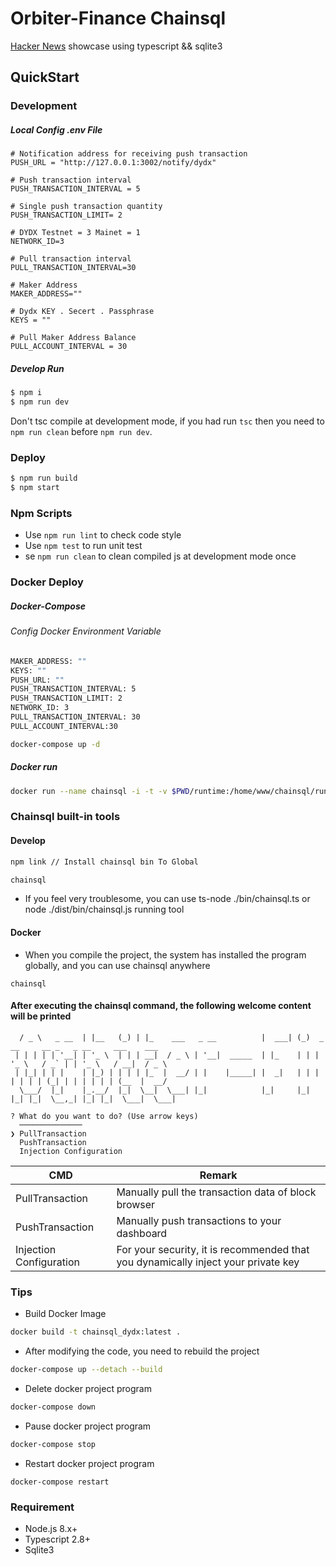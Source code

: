 # Orbiter-Finance Chainsql

[Hacker News](https://github.com/Orbiter-Finance/chainsql) showcase using typescript && sqlite3

## QuickStart

### Development
##### Local Config .env File
```
# Notification address for receiving push transaction
PUSH_URL = "http://127.0.0.1:3002/notify/dydx" 

# Push transaction interval
PUSH_TRANSACTION_INTERVAL = 5

# Single push transaction quantity
PUSH_TRANSACTION_LIMIT= 2

# DYDX Testnet = 3 Mainet = 1
NETWORK_ID=3

# Pull transaction interval
PULL_TRANSACTION_INTERVAL=30

# Maker Address 
MAKER_ADDRESS=""

# Dydx KEY . Secert . Passphrase 
KEYS = "" 

# Pull Maker Address Balance
PULL_ACCOUNT_INTERVAL = 30
```
##### Develop Run
```bash
$ npm i
$ npm run dev
```

Don't tsc compile at development mode, if you had run `tsc` then you need to `npm run clean` before `npm run dev`.

### Deploy

```bash
$ npm run build
$ npm start
```

### Npm Scripts

- Use `npm run lint` to check code style
- Use `npm test` to run unit test
- se `npm run clean` to clean compiled js at development mode once

### Docker Deploy
##### Docker-Compose 
###### Config Docker Environment Variable
```bash
MAKER_ADDRESS: ""
KEYS: ""
PUSH_URL: ""
PUSH_TRANSACTION_INTERVAL: 5
PUSH_TRANSACTION_LIMIT: 2
NETWORK_ID: 3
PULL_TRANSACTION_INTERVAL: 30
PULL_ACCOUNT_INTERVAL:30
```
```bash
docker-compose up -d
```
##### Docker run
```bash
docker run --name chainsql -i -t -v $PWD/runtime:/home/www/chainsql/runtime -e KETS=""  chainsql_dydx:latest npm run start
```
### Chainsql built-in tools
#### Develop
```bash
npm link // Install chainsql bin To Global
```
```bash
chainsql
```
- If you feel very troublesome, you can use ts-node ./bin/chainsql.ts or node ./dist/bin/chainsql.js running tool
#### Docker 
- When you compile the project, the system has installed the program globally, and you can use chainsql anywhere
```
chainsql
```

#### After executing the chainsql command, the following welcome content will be printed
```   ___           _       _   _                           _____   _                                       
  / _ \   _ __  | |__   (_) | |_    ___   _ __          |  ___| (_)  _ __     __ _   _ __     ___    ___ 
 | | | | | '__| | '_ \  | | | __|  / _ \ | '__|  _____  | |_    | | | '_ \   / _` | | '_ \   / __|  / _ \
 | |_| | | |    | |_) | | | | |_  |  __/ | |    |_____| |  _|   | | | | | | | (_| | | | | | | (__  |  __/
  \___/  |_|    |_.__/  |_|  \__|  \___| |_|            |_|     |_| |_| |_|  \__,_| |_| |_|  \___|  \___|
                                                                                                         
? What do you want to do? (Use arrow keys)
  ──────────────
❯ PullTransaction 
  PushTransaction 
  Injection Configuration
```
| CMD | Remark  |
| ------ | ------ |
| PullTransaction | Manually pull the transaction data of block browser  |
| PushTransaction | Manually push transactions to your dashboard  |
| Injection Configuration | For your security, it is recommended that you dynamically inject your private key  |

### Tips
- Build Docker Image
``` bash
docker build -t chainsql_dydx:latest .
```
- After modifying the code, you need to rebuild the project
```bash
docker-compose up --detach --build
```
- Delete docker project program
```bash
docker-compose down
```
- Pause docker project program
```bash
docker-compose stop
```
- Restart docker project program
```
docker-compose restart
```
### Requirement

- Node.js 8.x+
- Typescript 2.8+
- Sqlite3
